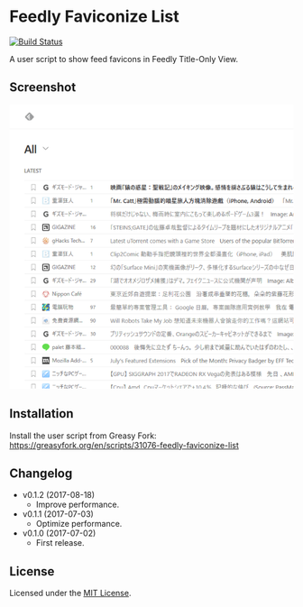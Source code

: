 # Feedly Faviconize List

[![Build Status](https://travis-ci.org/jmlntw/feedly-faviconize-list.svg?branch=master)](https://travis-ci.org/jmlntw/feedly-faviconize-list)

A user script to show feed favicons in Feedly Title-Only View.

## Screenshot

![Screenshot](https://raw.githubusercontent.com/jmlntw/feedly-faviconize-list/master/screenshot.png)

## Installation

Install the user script from Greasy Fork:
<https://greasyfork.org/en/scripts/31076-feedly-faviconize-list>

## Changelog

* v0.1.2 (2017-08-18)
  * Improve performance.
* v0.1.1 (2017-07-03)
  * Optimize performance.
* v0.1.0 (2017-07-02)
  * First release.

## License

Licensed under the [MIT License](LICENSE.md).
